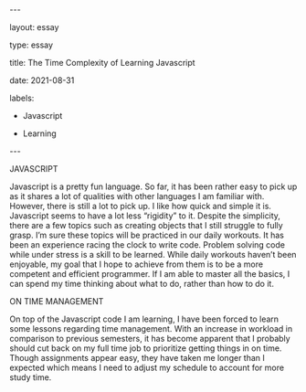 \---

layout: essay

type: essay

title: The Time Complexity of Learning Javascript

date: 2021-08-31

labels:

- Javascript

- Learning

\---

JAVASCRIPT

Javascript is a pretty fun language.  So far, it has been rather easy to pick up as it shares a lot of qualities with other languages I am familiar with.  However, there is still a lot to pick up.  I like how quick and simple it is.  Javascript seems to have a lot less “rigidity” to it.  Despite the simplicity, there are a few topics such as creating objects that I still struggle to fully grasp.  I’m sure these topics will be practiced in our daily workouts.  It has been an experience racing the clock to write code.  Problem solving code while under stress is a skill to be learned.  While daily workouts haven’t been enjoyable, my goal that I hope to achieve from them is to be a more competent and efficient programmer.  If I am able to master all the basics, I can spend my time thinking about what to do, rather than how to do it.

ON TIME MANAGEMENT

On top of the Javascript code I am learning, I have been forced to learn some lessons regarding time management.  With an increase in workload in comparison to previous semesters, it has become apparent that I probably should cut back on my full time job to prioritize getting things in on time.  Though assignments appear easy, they have taken me longer than I expected which means I need to adjust my schedule to account for more study time.







